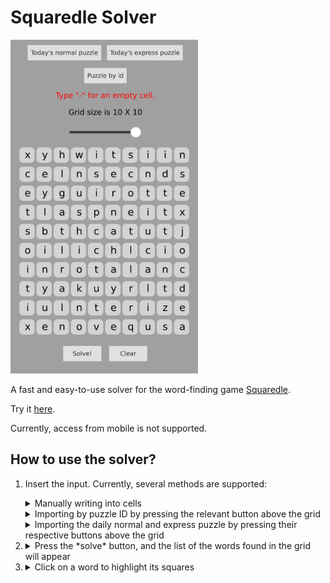 # Squaredle Solver
<img title="Squaredle Solver" src="./Media/SquaredleSolver.png" width=300/>

A fast and easy-to-use solver for the word-finding game [Squaredle](https://squaredle.app/).

Try it [here](https://idanhalp.github.io/Squaredle-Solver/Live/).

Currently, access from mobile is not supported.

## How to use the solver?
1. Insert the input. Currently, several methods are supported: 
	<details>
	<summary>Manually writing into cells</summary>
	<img title="Insert Manually" src="Media/InsertManually.gif" width=300/>
	</details>
     
	<details>
	<summary>Importing by puzzle ID by pressing the relevant button above the grid</summary>
	<img title="Import by ID" src="Media/ImportById.gif" width=400/>
	</details>
         
	<details>
	<summary>Importing the daily normal and express puzzle by pressing their respective buttons above the grid</summary>
	<img title="Import Daily" src="Media/ImportDaily.gif" width=300/>
	</details>

2.	<details>
	<summary>Press the *solve* button, and the list of the words found in the grid will appear</summary>
	<img title="Solve Demonstration" src="Media/SolveDemonstration.gif" width=600/>
	</details>

3.	<details>
	<summary>Click on a word to highlight its squares</summary>
	<img title="Highlighting Demonstration" src="Media/HiglightingDemonstration.gif" width=600/>
	</details>
